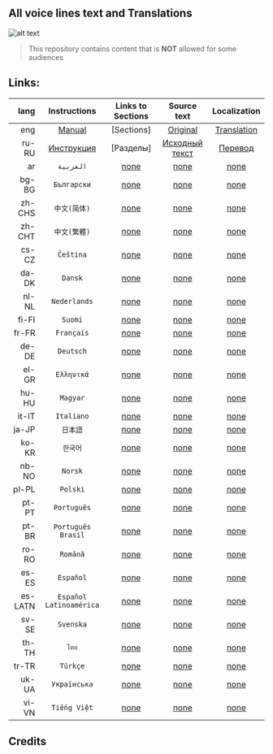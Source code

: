
## All voice lines text and Translations
![alt text](https://steamcdn-a.akamaihd.net/steam/apps/581320/capsule_184x69.jpg "Insurgency: Sandstorm™")
> This repository contains content that is **NOT** allowed for some audiences

## Links:
lang | Instructions | Links to Sections | Source text | Localization |
---: | :---: | :---: | :---: | :---:
eng | [Manual](https://github.com/EnDelta/theVoiceLines-Insurgency3/wiki/%5Beng%5D-Manual)| [Sections] | [Original](https://github.com/EnDelta/theVoiceLines-Insurgency3/tree/master/VL-Original) | [Translation](https://github.com/EnDelta/theVoiceLines-Insurgency3/tree/master/VL-Translations/eng-English)
ru-RU | [Инструкция](https://github.com/EnDelta/theVoiceLines-Insurgency3/wiki/%5Bru_ru%5D-Инструкция) | [Разделы] | [Исходный текст](https://github.com/EnDelta/theVoiceLines-Insurgency3/tree/master/VL-Original) | [Перевод](https://github.com/EnDelta/theVoiceLines-Insurgency3/tree/master/VL-Translations/ru-RU-Russian)
ar | `العربية` | [none](https://github.com/EnDelta/theVoiceLines-Insurgency3/wiki/Blank-page) | [none](https://github.com/EnDelta/theVoiceLines-Insurgency3/wiki/Blank-page) | [none](https://github.com/EnDelta/theVoiceLines-Insurgency3/wiki/Blank-page)
bg-BG | `Български` | [none](https://github.com/EnDelta/theVoiceLines-Insurgency3/wiki/Blank-page) | [none](https://github.com/EnDelta/theVoiceLines-Insurgency3/wiki/Blank-page) | [none](https://github.com/EnDelta/theVoiceLines-Insurgency3/wiki/Blank-page)
zh-CHS | `中文(简体)` | [none](https://github.com/EnDelta/theVoiceLines-Insurgency3/wiki/Blank-page) | [none](https://github.com/EnDelta/theVoiceLines-Insurgency3/wiki/Blank-page) | [none](https://github.com/EnDelta/theVoiceLines-Insurgency3/wiki/Blank-page)
zh-CHT | `中文(繁體)` | [none](https://github.com/EnDelta/theVoiceLines-Insurgency3/wiki/Blank-page) | [none](https://github.com/EnDelta/theVoiceLines-Insurgency3/wiki/Blank-page) | [none](https://github.com/EnDelta/theVoiceLines-Insurgency3/wiki/Blank-page)
cs-CZ | `Čeština` | [none](https://github.com/EnDelta/theVoiceLines-Insurgency3/wiki/Blank-page) | [none](https://github.com/EnDelta/theVoiceLines-Insurgency3/wiki/Blank-page) | [none](https://github.com/EnDelta/theVoiceLines-Insurgency3/wiki/Blank-page)
da-DK | `Dansk` | [none](https://github.com/EnDelta/theVoiceLines-Insurgency3/wiki/Blank-page) | [none](https://github.com/EnDelta/theVoiceLines-Insurgency3/wiki/Blank-page) | [none](https://github.com/EnDelta/theVoiceLines-Insurgency3/wiki/Blank-page)
nl-NL | `Nederlands` | [none](https://github.com/EnDelta/theVoiceLines-Insurgency3/wiki/Blank-page) | [none](https://github.com/EnDelta/theVoiceLines-Insurgency3/wiki/Blank-page) | [none](https://github.com/EnDelta/theVoiceLines-Insurgency3/wiki/Blank-page)
fi-FI | `Suomi` | [none](https://github.com/EnDelta/theVoiceLines-Insurgency3/wiki/Blank-page) | [none](https://github.com/EnDelta/theVoiceLines-Insurgency3/wiki/Blank-page) | [none](https://github.com/EnDelta/theVoiceLines-Insurgency3/wiki/Blank-page)
fr-FR | `Français` | [none](https://github.com/EnDelta/theVoiceLines-Insurgency3/wiki/Blank-page) | [none](https://github.com/EnDelta/theVoiceLines-Insurgency3/wiki/Blank-page) | [none](https://github.com/EnDelta/theVoiceLines-Insurgency3/wiki/Blank-page)
de-DE | `Deutsch` | [none](https://github.com/EnDelta/theVoiceLines-Insurgency3/wiki/Blank-page) | [none](https://github.com/EnDelta/theVoiceLines-Insurgency3/wiki/Blank-page) | [none](https://github.com/EnDelta/theVoiceLines-Insurgency3/wiki/Blank-page)
el-GR | `Ελληνικά` | [none](https://github.com/EnDelta/theVoiceLines-Insurgency3/wiki/Blank-page) | [none](https://github.com/EnDelta/theVoiceLines-Insurgency3/wiki/Blank-page) | [none](https://github.com/EnDelta/theVoiceLines-Insurgency3/wiki/Blank-page)
hu-HU | `Magyar` | [none](https://github.com/EnDelta/theVoiceLines-Insurgency3/wiki/Blank-page) | [none](https://github.com/EnDelta/theVoiceLines-Insurgency3/wiki/Blank-page) | [none](https://github.com/EnDelta/theVoiceLines-Insurgency3/wiki/Blank-page)
it-IT | `Italiano` | [none](https://github.com/EnDelta/theVoiceLines-Insurgency3/wiki/Blank-page) | [none](https://github.com/EnDelta/theVoiceLines-Insurgency3/wiki/Blank-page) | [none](https://github.com/EnDelta/theVoiceLines-Insurgency3/wiki/Blank-page)
ja-JP | `日本語` | [none](https://github.com/EnDelta/theVoiceLines-Insurgency3/wiki/Blank-page) | [none](https://github.com/EnDelta/theVoiceLines-Insurgency3/wiki/Blank-page) | [none](https://github.com/EnDelta/theVoiceLines-Insurgency3/wiki/Blank-page)
ko-KR | `한국어` | [none](https://github.com/EnDelta/theVoiceLines-Insurgency3/wiki/Blank-page) | [none](https://github.com/EnDelta/theVoiceLines-Insurgency3/wiki/Blank-page) | [none](https://github.com/EnDelta/theVoiceLines-Insurgency3/wiki/Blank-page)
nb-NO | `Norsk` | [none](https://github.com/EnDelta/theVoiceLines-Insurgency3/wiki/Blank-page) | [none](https://github.com/EnDelta/theVoiceLines-Insurgency3/wiki/Blank-page) | [none](https://github.com/EnDelta/theVoiceLines-Insurgency3/wiki/Blank-page)
pl-PL | `Polski` | [none](https://github.com/EnDelta/theVoiceLines-Insurgency3/wiki/Blank-page) | [none](https://github.com/EnDelta/theVoiceLines-Insurgency3/wiki/Blank-page) | [none](https://github.com/EnDelta/theVoiceLines-Insurgency3/wiki/Blank-page)
pt-PT | `Português` | [none](https://github.com/EnDelta/theVoiceLines-Insurgency3/wiki/Blank-page) | [none](https://github.com/EnDelta/theVoiceLines-Insurgency3/wiki/Blank-page) | [none](https://github.com/EnDelta/theVoiceLines-Insurgency3/wiki/Blank-page)
pt-BR | `Português Brasil` | [none](https://github.com/EnDelta/theVoiceLines-Insurgency3/wiki/Blank-page) | [none](https://github.com/EnDelta/theVoiceLines-Insurgency3/wiki/Blank-page) | [none](https://github.com/EnDelta/theVoiceLines-Insurgency3/wiki/Blank-page)
ro-RO | `Română` | [none](https://github.com/EnDelta/theVoiceLines-Insurgency3/wiki/Blank-page) | [none](https://github.com/EnDelta/theVoiceLines-Insurgency3/wiki/Blank-page) | [none](https://github.com/EnDelta/theVoiceLines-Insurgency3/wiki/Blank-page)
es-ES | `Español` | [none](https://github.com/EnDelta/theVoiceLines-Insurgency3/wiki/Blank-page) | [none](https://github.com/EnDelta/theVoiceLines-Insurgency3/wiki/Blank-page) | [none](https://github.com/EnDelta/theVoiceLines-Insurgency3/wiki/Blank-page)
es-LATN | `Español Latinoamérica` | [none](https://github.com/EnDelta/theVoiceLines-Insurgency3/wiki/Blank-page) | [none](https://github.com/EnDelta/theVoiceLines-Insurgency3/wiki/Blank-page) | [none](https://github.com/EnDelta/theVoiceLines-Insurgency3/wiki/Blank-page)
sv-SE | `Svenska` | [none](https://github.com/EnDelta/theVoiceLines-Insurgency3/wiki/Blank-page) | [none](https://github.com/EnDelta/theVoiceLines-Insurgency3/wiki/Blank-page) | [none](https://github.com/EnDelta/theVoiceLines-Insurgency3/wiki/Blank-page)
th-TH | `ไทย` | [none](https://github.com/EnDelta/theVoiceLines-Insurgency3/wiki/Blank-page) | [none](https://github.com/EnDelta/theVoiceLines-Insurgency3/wiki/Blank-page) | [none](https://github.com/EnDelta/theVoiceLines-Insurgency3/wiki/Blank-page)
tr-TR | `Türkçe` | [none](https://github.com/EnDelta/theVoiceLines-Insurgency3/wiki/Blank-page) | [none](https://github.com/EnDelta/theVoiceLines-Insurgency3/wiki/Blank-page) | [none](https://github.com/EnDelta/theVoiceLines-Insurgency3/wiki/Blank-page)
uk-UA | `Українська` | [none](https://github.com/EnDelta/theVoiceLines-Insurgency3/wiki/Blank-page) | [none](https://github.com/EnDelta/theVoiceLines-Insurgency3/wiki/Blank-page) | [none](https://github.com/EnDelta/theVoiceLines-Insurgency3/wiki/Blank-page)
vi-VN | `Tiếng Việt` | [none](https://github.com/EnDelta/theVoiceLines-Insurgency3/wiki/Blank-page) | [none](https://github.com/EnDelta/theVoiceLines-Insurgency3/wiki/Blank-page) | [none](https://github.com/EnDelta/theVoiceLines-Insurgency3/wiki/Blank-page)

## Credits
